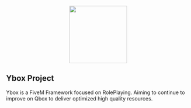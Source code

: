 <p align="center">
  <img width="158" height="158" src="https://github.com/user-attachments/assets/5ad0efd4-3240-451f-b90d-d0c97f020f8f">
</p>

## Ybox Project
Ybox is a FiveM Framework focused on RolePlaying. Aiming to continue to improve on Qbox to deliver optimized high quality resources.
